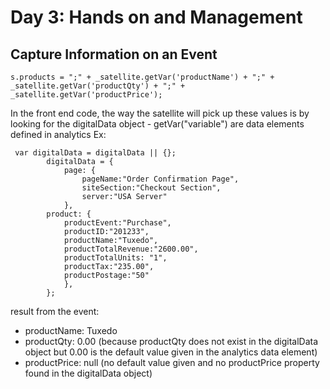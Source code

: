 # Day 3: Hands on and Management

## Capture Information on an Event
```
s.products = ";" + _satellite.getVar('productName') + ";" + _satellite.getVar('productQty') + ";" + _satellite.getVar('productPrice');
```

In the front end code, the way the satellite will pick up these values is by looking for the digitalData object - getVar("variable") are data elements defined in analytics
Ex:


```
 var digitalData = digitalData || {};
        digitalData = {
            page: {
                pageName:"Order Confirmation Page",
                siteSection:"Checkout Section",
                server:"USA Server"
            },
	    product: {
			productEvent:"Purchase",
			productID:"201233",
			productName:"Tuxedo",
			productTotalRevenue:"2600.00",
			productTotalUnits: "1",
			productTax:"235.00",
			productPostage:"50"
	    	},		
    	};
```

result from the event:
- productName: Tuxedo
- productQty: 0.00 (because productQty does not exist in the digitalData object but 0.00 is the default value given in the analytics data element)
- productPrice: null (no default value given and no productPrice property found in the digitalData object)